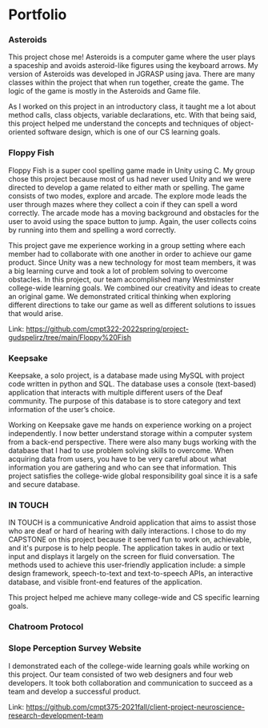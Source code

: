 # Portfolio

### Asteroids
This project chose me! Asteroids is a computer game where the user plays a spaceship and avoids asteroid-like figures using the keyboard arrows. My version of Asteroids was developed in JGRASP using java. There are many classes within the project that when run together, create the game. The logic of the game is mostly in the Asteroids and Game file. 

As I worked on this project in an introductory class, it taught me a lot about method calls, class objects, variable declarations, etc. With that being said, this project helped me understand the concepts and techniques of object-oriented software design, which is one of our CS learning goals.


### Floppy Fish
Floppy Fish is a super cool spelling game made in Unity using C. My group chose this project because most of us had never used Unity and we were directed to develop a game related to either math or spelling. The game consists of two modes, explore and arcade. The explore mode leads the user through mazes where they collect a coin if they can spell a word correctly. The arcade mode has a moving background and obstacles for the user to avoid using the space button to jump. Again, the user collects coins by running into them and spelling a word correctly.

This project gave me experience working in a group setting where each member had to collaborate with one another in order to achieve our game product. Since Unity was a new technology for most team members, it was a big learning curve and took a lot of problem solving to overcome obstacles. In this project, our team accomplished many Westminster college-wide learning goals. We combined our creativity and ideas to create an original game. We demonstrated critical thinking when exploring different directions to take our game as well as different solutions to issues that would arise.

Link: https://github.com/cmpt322-2022spring/project-gudspelirz/tree/main/Floppy%20Fish


### Keepsake
Keepsake, a solo project, is a database made using MySQL with project code written in python and SQL. The database uses a console (text-based) application that interacts with multiple different users of the Deaf community. The purpose of this database is to store category and text information of the user’s choice.

Working on Keepsake gave me hands on experience working on a project independently. I now better understand storage within a computer system from a back-end perspective. There were also many bugs working with the database that I had to use problem solving skills to overcome. When acquiring data from users, you have to be very careful about what information you are gathering and who can see that information. This project satisfies the college-wide global responsibility goal since it is a safe and secure database.


### IN TOUCH
IN TOUCH is a communicative Android application that aims to assist those who are deaf or hard of hearing with daily interactions. I chose to do my CAPSTONE on this project because it seemed fun to work on, achievable, and it's purpose is to help people. The application takes in audio or text input and displays it largely on the screen for fluid conversation. The methods used to achieve this user-friendly application include: a simple design framework, speech-to-text and text-to-speech APIs, an interactive database, and visible front-end features of the application.

This project helped me achieve many college-wide and CS specific learning goals.



### Chatroom Protocol


### Slope Perception Survey Website


I demonstrated each of the college-wide learning goals while working on this project. Our team consisted of two web designers and four web developers. It took both collaboration and communication to succeed as a team and develop a successful product.

Link: https://github.com/cmpt375-2021fall/client-project-neuroscience-research-development-team
